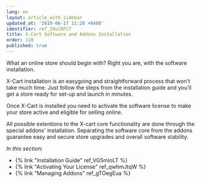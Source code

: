 ```yaml
---
lang: en
layout: article_with_sidebar
updated_at: '2019-06-17 11:20 +0400'
identifier: ref_29ulRFCf
title: X-Cart Software and Addons Installation
order: 110
published: true
---
```

What an online store should begin with? Right you are, with the software installation. 

X-Cart installation is an easygoing and straightforward process that won’t take much time. Just follow the steps from the installation guide and you’ll get a store ready for set-up and launch in minutes.

Once X-Cart is installed you need to activate the software license to make your store active and eligible for selling online.

All possible extentions to the X-cart core functionality are done through the special addons' installation. Separating the software core from the addons guarantee easy and secure store upgrades and overall software stability.

_In this section_:
*  {% link "Installation Guide" ref_VG5mIoLT %}
*  {% link "Activating Your License" ref_qwhmJtqW %}
*  {% link "Managing Addons" ref_gTOegEua %}
